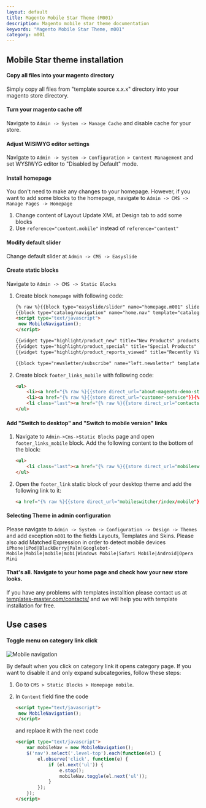 ```yaml
---
layout: default
title: Magento Mobile Star Theme (M001)
description: Magento mobile star theme documentation
keywords: "Magento Mobile Star Theme, m001"
category: m001
---
```


## Mobile Star theme installation

#### Copy all files into your magento directory

 Simply copy all files from "template source x.x.x" directory into your magento store directory.

#### Turn your magento cache off

 Navigate to ```Admin -> System -> Manage Cache``` and disable cache for your store.

#### Adjust WISIWYG editor settings

 Navigate to ```Admin -> System -> Configuration > Content Management``` and set WYSIWYG editor to "Disabled by Default" mode.

#### Install homepage

 You don't need to make any changes to your homepage.
 However, if you want to add some blocks to the homepage, navigate to ```Admin -> CMS -> Manage Pages -> Homepage```

 1. Change content of Layout Update XML at Design tab to add some blocks
 2. Use ```reference="content.mobile"``` instead of ```reference="content"```

#### Modify default slider

 Change default slider at ```Admin -> CMS -> Easyslide```

#### Create static blocks

 Navigate to ```Admin -> CMS -> Static Blocks```

 1. Create block ```homepage``` with following code:

    ```html
    {% raw %}{{block type="easyslide/slider" name="homepage.m001" slider_id="default_m001"}}
    {{block type="catalog/navigation" name="home.nav" template="catalog/navigation/top.phtml"}}
    <script type="text/javascript">
     new MobileNavigation();
    </script>

    {{widget type="highlight/product_new" title="New Products" products_count="4" template="highlight/product/sidebar/list.phtml" class_name="highlight-new"}}
    {{widget type="highlight/product_special" title="Special Products" products_count="4" template="highlight/product/sidebar/list.phtml" class_name="highlight-special"}}
    {{widget type="highlight/product_reports_viewed" title="Recently Viewed" products_count="15" template="highlight/product/sidebar/list.phtml" class_name="highlight-recently"}}

    {{block type="newsletter/subscribe" name="left.newsletter" template="newsletter/subscribe.phtml"}}{% endraw %}
    ```

 2. Create block ```footer_links_mobile``` with following code:

    ```html
    <ul>
        <li><a href="{% raw %}{{store direct_url="about-magento-demo-store"}}{% endraw %}">About Us</a></li>
        <li><a href="{% raw %}{{store direct_url="customer-service"}}{% endraw %}">Customer Service</a></li>
        <li class="last"><a href="{% raw %}{{store direct_url="contacts"}}{% endraw %}">Contact Us</a></li>
    </ul>
    ```

#### Add "Switch to desktop" and "Switch to mobile version" links

 1. Navigate to ```Admin->Cms->Static Blocks``` page and open ```footer_links_mobile``` block. Add the following content to the bottom of the block:

    ```html
    <ul>
        <li class="last"><a href="{% raw %}{{store direct_url="mobileswitcher/index/desktop"}}{% endraw %}" rel="nofollow">Desktop Version</a></li>
    </ul>
    ```

 2. Open the ```footer_link``` static block of your desktop theme and add the following link to it:

    ```html
    <a href="{% raw %}{{store direct_url="mobileswitcher/index/mobile"}}{% endraw %}" rel="nofollow">Mobile Version</a>
    ```

#### Selecting Theme in admin configuration
 Please navigate to ```Admin -> System -> Configuration -> Design -> Themes``` and add exception `m001` to the fields Layouts, Templates and Skins. Please also add Matched Expression in order to detect mobile devices
 ```iPhone|iPod|BlackBerry|Palm|Googlebot-Mobile|Mobile|mobile|mobi|Windows Mobile|Safari Mobile|Android|Opera Mini```

#### That's all. Navigate to your home page and check how your new store looks.
 If you have any problems with templates installtion please contact us at [templates-master.com/contacts/](http://templates-master.com/contacts/) and we will help you with template installation for free.

## Use cases

#### Toggle menu on category link click

![Mobile navigation](/images/m1/themes/mobile-star/mobile-nav.gif)

By default when you click on category link it opens category page. If you want to disable it and only expand subcategories, follow these steps:

 1. Go to `CMS > Static Blocks > Homepage mobile`.
 2. In `Content` field fine the code

    ```html
    <script type="text/javascript">
     new MobileNavigation();
    </script>
    ```

    and replace it with the next code

    ```html
    <script type="text/javascript">
        var mobileNav = new MobileNavigation();
        $('nav').select('.level-top').each(function(el) {
            el.observe('click', function(e) {
                if (el.next('ul')) {
                    e.stop();
                    mobileNav.toggle(el.next('ul'));
                }
            });
        });
    </script>
    ```
